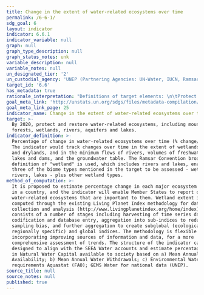 ```yaml
---
title: Change in the extent of water-related ecosystems over time
permalink: /6-6-1/
sdg_goal: 6
layout: indicator
indicator: 6.6.1
indicator_variable: null
graph: null
graph_type_description: null
graph_status_notes: unk
variable_description: null
variable_notes: null
un_designated_tier: '2'
un_custodial_agency: 'UNEP (Partnering Agencies: UN-Water, IUCN, Ramsar)'
target_id: '6.6'
has_metadata: true
rationale_interpretation: "Definitions of target elements: \n\tProtect implies a reduction or eradication in loss or degradation \n\tRestore implies a reversal of loss or degradation \n\tMountains, Forests, Wetlands, Rivers, Aquifers and Lakes include ecosystems that provide freshwater-related ecosystem services \n\tWetlands are further defined under the Ramsar Convention as areas of marsh, fen, peatland or water, whether natural or artificial, permanent or temporary, with water that is static or flowing, fresh, brackish or salt, including areas of marine water the depth of which at low tide does not exceed six metres. It may also include subterranean hydrological systems. \nWetlands are a prominent ecosystem type influencing the water cycle and therefore of direct importance to the achievement of Goal 6. Wetlands loss leads to increasing water insecurity and wetlands restoration (increasing wetland area) is now a widespread response to achieving sustainable water. Examples include how wetlands contribute to flood regulation, regulation of surface water flows (flow regulation), and nutrient cycling (pollution regulation/water quality)."
goal_meta_link: 'http://unstats.un.org/sdgs/files/metadata-compilation/Metadata-Goal-6.pdf'
goal_meta_link_page: 25
indicator_name: Change in the extent of water-related ecosystems over time
target: >-
  By 2020, protect and restore water-related ecosystems, including mountains,
  forests, wetlands, rivers, aquifers and lakes.
indicator_definition: >-
  Percentage of change in water-related ecosystems over time (% change/year).
  The indicator would track changes over time in the extent of wetlands, forests
  and drylands, and in the minimum flows of rivers, volumes of freshwater in
  lakes and dams, and the groundwater table. The Ramsar Convention broad
  definition of "wetland" is used, which includes rivers and lakes, enabling
  three of the biome types mentioned in the target to be assessed - wetlands,
  rivers, lakes - plus other wetland types.
method_of_computation: >-
  It is proposed to estimate percentage change in each major ecosystem present
  in a country, and the indicator will enable Member States to report on those
  water-related ecosystems that are important to them. Wetland extent is
  computed through the existing Living Planet Index methodology for data
  collection and analysis (http://www.livingplanetindex.org/home/index). It
  consists of a number of stages including harvesting of time series data,
  codification and database entry, aggregation into sub-indices to reduce
  sampling bias, and further aggregation to create subglobal (ecologically and
  regionally specific) and global indices. The methodology is flexible to
  incorporating improving sources of information and data, for a more
  comprehensive assessment of trends. The structure of the indicator can be
  designed to align with the SEEA Water accounts and estimate percentage change
  in Natural Water Capital available to society based on a) Mean Annual Water
  Availability; b) Mean Annual Water Withdrawals; c) Environmental Water
  requirements Aquastat (FAO); GEMS Water for national data (UNEP).
source_title: null
source_notes: null
published: true
---
```

